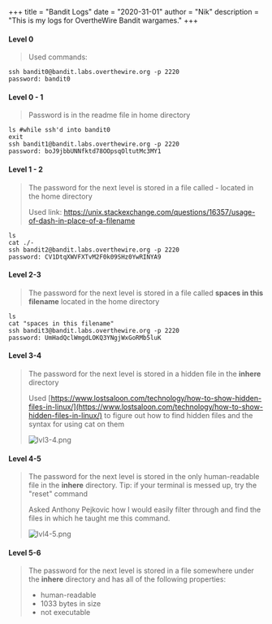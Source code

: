 +++
title = "Bandit Logs"
date = "2020-31-01"
author = "Nik"
description = "This is my logs for OvertheWire Bandit wargames."
+++

#### Level 0
> Used commands:

	ssh bandit0@bandit.labs.overthewire.org -p 2220
	password: bandit0

#### Level 0 - 1

> Password is in the readme file in home directory

	ls #while ssh'd into bandit0
	exit
	ssh bandit1@bandit.labs.overthewire.org -p 2220
	password: boJ9jbbUNNfktd78OOpsqOltutMc3MY1

#### Level 1 - 2

> The password for the next level is stored in a file called - located in the home directory
>
>Used link: https://unix.stackexchange.com/questions/16357/usage-of-dash-in-place-of-a-filename

	ls
	cat ./-
	ssh bandit2@bandit.labs.overthewire.org -p 2220
	password: CV1DtqXWVFXTvM2F0k09SHz0YwRINYA9 

#### Level 2-3

> The password for the next level is stored in a file called **spaces in this filename** located in the home directory

	ls
	cat "spaces in this filename"
	ssh bandit3@bandit.labs.overthewire.org -p 2220
	password: UmHadQclWmgdLOKQ3YNgjWxGoRMb5luK

#### Level 3-4

> The password for the next level is stored in a hidden file in the **inhere** directory
>
> Used [https://www.lostsaloon.com/technology/how-to-show-hidden-files-in-linux/](https://www.lostsaloon.com/technology/how-to-show-hidden-files-in-linux/)  to figure out how to find hidden files and the syntax for using cat on them
>
> ![lvl3-4.png](/banditimg/lvl3-4.png)

#### Level 4-5

> The password for the next level is stored in the only human-readable file in the **inhere** directory. Tip: if your terminal is messed up, try the "reset" command
>
> Asked Anthony Pejkovic how I would easily filter through and find the files in which he taught me this command.
>
>![lvl4-5.png](/banditimg/lvl4-5.png)

#### Level 5-6

> The password for the next level is stored in a file somewhere under the **inhere** directory and has all of the following properties:
>    - human-readable
>    - 1033 bytes in size
>    - not executable